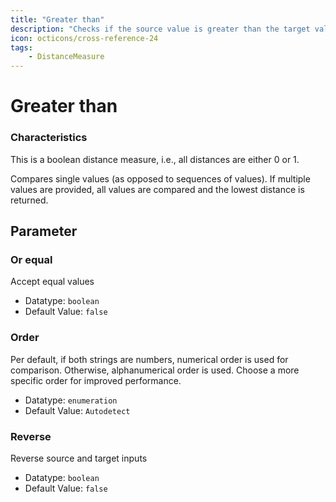 ```yaml
---
title: "Greater than"
description: "Checks if the source value is greater than the target value. If both strings are numbers, numerical order is used for comparison. Otherwise, alphanumerical order is used."
icon: octicons/cross-reference-24
tags: 
    - DistanceMeasure
---
```

# Greater than
<!-- This file was generated - DO NOT CHANGE IT MANUALLY -->




### Characteristics
This is a boolean distance measure, i.e., all distances are either 0 or 1.

Compares single values (as opposed to sequences of values). If multiple values are provided, all values are compared and the lowest distance is returned.

## Parameter

### Or equal

Accept equal values

- Datatype: `boolean`
- Default Value: `false`



### Order

Per default, if both strings are numbers, numerical order is used for comparison. Otherwise, alphanumerical order is used. Choose a more specific order for improved performance.

- Datatype: `enumeration`
- Default Value: `Autodetect`



### Reverse

Reverse source and target inputs

- Datatype: `boolean`
- Default Value: `false`



